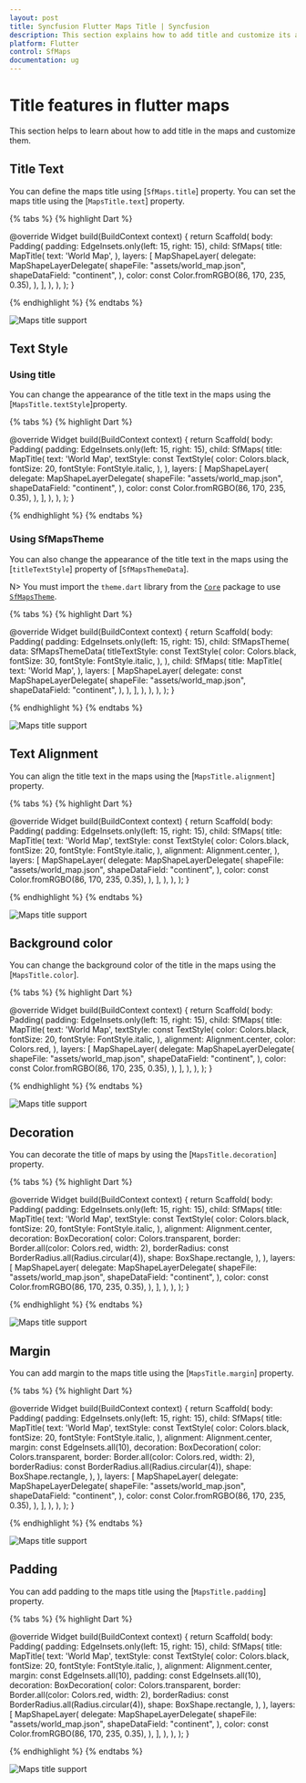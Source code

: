 ```yaml
---
layout: post
title: Syncfusion Flutter Maps Title | Syncfusion
description: This section explains how to add title and customize its appearance in the flutter maps.
platform: Flutter
control: SfMaps
documentation: ug
---
```


# Title features in flutter maps

This section helps to learn about how to add title in the maps and customize them.

## Title Text

You can define the maps title using [`SfMaps.title`] property. You can set the maps title using the [`MapsTitle.text`] property.

{% tabs %}
{% highlight Dart %}

@override
Widget build(BuildContext context) {
  return Scaffold(
    body: Padding(
      padding: EdgeInsets.only(left: 15, right: 15),
      child: SfMaps(
        title: MapTitle(
            text: 'World Map',
        ),
        layers: [
          MapShapeLayer(
            delegate: MapShapeLayerDelegate(
              shapeFile: "assets/world_map.json",
              shapeDataField: "continent",
            ),
            color: const Color.fromRGBO(86, 170, 235, 0.35),
          ),
        ],
      ),
    ),
  );
}

{% endhighlight %}
{% endtabs %}

![Maps title support](images/title/default_title.png)

## Text Style

### Using title

You can change the appearance of the title text in the maps using the [`MapsTitle.textStyle`]property.

{% tabs %}
{% highlight Dart %}

@override
Widget build(BuildContext context) {
  return Scaffold(
    body: Padding(
      padding: EdgeInsets.only(left: 15, right: 15),
      child: SfMaps(
        title: MapTitle(
            text: 'World Map',
            textStyle: const TextStyle(
                color: Colors.black,
                fontSize: 20,
                fontStyle: FontStyle.italic,
            ),
        ),
        layers: [
          MapShapeLayer(
            delegate: MapShapeLayerDelegate(
              shapeFile: "assets/world_map.json",
              shapeDataField: "continent",
            ),
            color: const Color.fromRGBO(86, 170, 235, 0.35),
          ),
        ],
      ),
    ),
  );
}

{% endhighlight %}
{% endtabs %}

### Using SfMapsTheme

You can also change the appearance of the title text in the maps using the [`titleTextStyle`] property of [`SfMapsThemeData`].

N> You must import the `theme.dart` library from the [`Core`](https://pub.dev/packages/syncfusion_flutter_core) package to use [`SfMapsTheme`](https://pub.dev/documentation/syncfusion_flutter_core/latest/theme/SfMapsTheme-class.html).

{% tabs %}
{% highlight Dart %}

@override
Widget build(BuildContext context) {
  return Scaffold(
    body: Padding(
      padding: EdgeInsets.only(left: 15, right: 15),
      child: SfMapsTheme(
                data: SfMapsThemeData(
                    titleTextStyle: const TextStyle(
                        color: Colors.black,
                        fontSize: 30,
                        fontStyle: FontStyle.italic,
                    ),
                ),
                child: SfMaps(
                    title: MapTitle(
                        text: 'World Map',
                    ),
                    layers: [
                        MapShapeLayer(
                            delegate: const MapShapeLayerDelegate(
                                shapeFile: "assets/world_map.json",
                                shapeDataField: "continent",
                            ),
                        ),
                    ],
                ),
            ),
        ),
    );
}

{% endhighlight %}
{% endtabs %}

![Maps title support](images/title/default_title.png)

## Text Alignment

You can align the title text in the maps using the [`MapsTitle.alignment`] property.

{% tabs %}
{% highlight Dart %}

@override
Widget build(BuildContext context) {
  return Scaffold(
    body: Padding(
      padding: EdgeInsets.only(left: 15, right: 15),
      child: SfMaps(
        title: MapTitle(
            text: 'World Map',
            textStyle: const TextStyle(
                color: Colors.black,
                fontSize: 20,
                fontStyle: FontStyle.italic,
            ),
            alignment: Alignment.center,
        ),
        layers: [
          MapShapeLayer(
            delegate: MapShapeLayerDelegate(
              shapeFile: "assets/world_map.json",
              shapeDataField: "continent",
            ),
            color: const Color.fromRGBO(86, 170, 235, 0.35),
          ),
        ],
      ),
    ),
  );
}

{% endhighlight %}
{% endtabs %}

![Maps title support](images/title/default_title.png)

## Background color

You can change the background color of the title in the maps using the [`MapsTitle.color`].

{% tabs %}
{% highlight Dart %}

@override
Widget build(BuildContext context) {
  return Scaffold(
    body: Padding(
      padding: EdgeInsets.only(left: 15, right: 15),
      child: SfMaps(
        title: MapTitle(
            text: 'World Map',
            textStyle: const TextStyle(
                color: Colors.black,
                fontSize: 20,
                fontStyle: FontStyle.italic,
            ),
            alignment: Alignment.center,
            color: Colors.red,
        ),
        layers: [
          MapShapeLayer(
            delegate: MapShapeLayerDelegate(
              shapeFile: "assets/world_map.json",
              shapeDataField: "continent",
            ),
            color: const Color.fromRGBO(86, 170, 235, 0.35),
          ),
        ],
      ),
    ),
  );
}

{% endhighlight %}
{% endtabs %}

![Maps title support](images/title/default_title.png)

## Decoration

You can decorate the title of maps by using the [`MapsTitle.decoration`] property.

{% tabs %}
{% highlight Dart %}

@override
Widget build(BuildContext context) {
  return Scaffold(
    body: Padding(
      padding: EdgeInsets.only(left: 15, right: 15),
      child: SfMaps(
        title: MapTitle(
            text: 'World Map',
            textStyle: const TextStyle(
                color: Colors.black,
                fontSize: 20,
                fontStyle: FontStyle.italic,
            ),
            alignment: Alignment.center,
            decoration: BoxDecoration(
                color: Colors.transparent,
                border: Border.all(color: Colors.red, width: 2),
                borderRadius: const BorderRadius.all(Radius.circular(4)),
                shape: BoxShape.rectangle,
            ),
        ),
        layers: [
          MapShapeLayer(
            delegate: MapShapeLayerDelegate(
              shapeFile: "assets/world_map.json",
              shapeDataField: "continent",
            ),
            color: const Color.fromRGBO(86, 170, 235, 0.35),
          ),
        ],
      ),
    ),
  );
}

{% endhighlight %}
{% endtabs %}

![Maps title support](images/title/default_title.png)

## Margin

You can add margin to the maps title using the [`MapsTitle.margin`] property.

{% tabs %}
{% highlight Dart %}

@override
Widget build(BuildContext context) {
  return Scaffold(
    body: Padding(
      padding: EdgeInsets.only(left: 15, right: 15),
      child: SfMaps(
        title: MapTitle(
            text: 'World Map',
            textStyle: const TextStyle(
                color: Colors.black,
                fontSize: 20,
                fontStyle: FontStyle.italic,
            ),
            alignment: Alignment.center,
            margin: const EdgeInsets.all(10),
            decoration: BoxDecoration(
                color: Colors.transparent,
                border: Border.all(color: Colors.red, width: 2),
                borderRadius: const BorderRadius.all(Radius.circular(4)),
                shape: BoxShape.rectangle,
            ),
        ),
        layers: [
          MapShapeLayer(
            delegate: MapShapeLayerDelegate(
              shapeFile: "assets/world_map.json",
              shapeDataField: "continent",
            ),
            color: const Color.fromRGBO(86, 170, 235, 0.35),
          ),
        ],
      ),
    ),
  );
}

{% endhighlight %}
{% endtabs %}

![Maps title support](images/title/default_title.png)

## Padding

You can add padding to the maps title using the [`MapsTitle.padding`] property.

{% tabs %}
{% highlight Dart %}

@override
Widget build(BuildContext context) {
  return Scaffold(
    body: Padding(
      padding: EdgeInsets.only(left: 15, right: 15),
      child: SfMaps(
        title: MapTitle(
            text: 'World Map',
            textStyle: const TextStyle(
                color: Colors.black,
                fontSize: 20,
                fontStyle: FontStyle.italic,
            ),
            alignment: Alignment.center,
            margin: const EdgeInsets.all(10),
            padding: const EdgeInsets.all(10),
            decoration: BoxDecoration(
                color: Colors.transparent,
                border: Border.all(color: Colors.red, width: 2),
                borderRadius: const BorderRadius.all(Radius.circular(4)),
                shape: BoxShape.rectangle,
            ),
        ),
        layers: [
          MapShapeLayer(
            delegate: MapShapeLayerDelegate(
              shapeFile: "assets/world_map.json",
              shapeDataField: "continent",
            ),
            color: const Color.fromRGBO(86, 170, 235, 0.35),
          ),
        ],
      ),
    ),
  );
}

{% endhighlight %}
{% endtabs %}

![Maps title support](images/title/default_title.png)